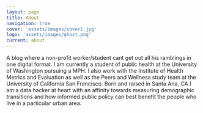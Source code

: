 ```yaml
---
layout: page
title: About
navigation: true
cover: 'assets/images/cover1.jpg'
logo: 'assets/images/ghost.png'
current: about
---
```


A blog where a non-profit worker/student cant get out all his ramblings in one digital format. I am currently a student of public health at the University of Washington pursuing a MPH. I also work with the Institute of Health Metrics and Evaluation as well as the Peers and Wellness study team at the University of California San Francisco. Born and raised in Santa Ana, CA I am a data hacker at heart with an affinity towards measuring demographic transitions and how informed public policy can best benefit the people who live in a particular urban area.
